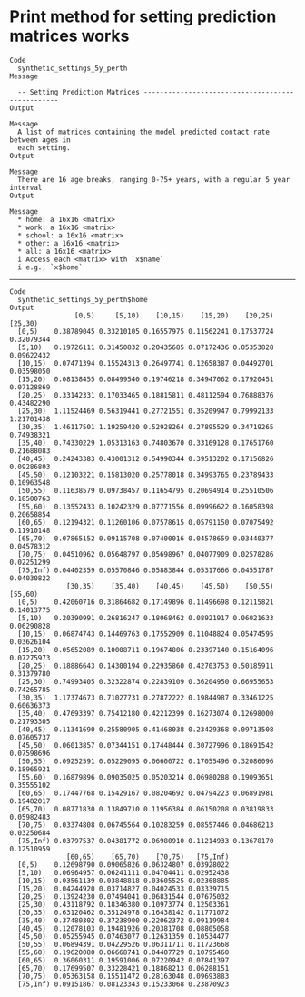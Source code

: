 # Print method for setting prediction matrices works

    Code
      synthetic_settings_5y_perth
    Message
      
      -- Setting Prediction Matrices -------------------------------------------------
    Output
      
    Message
      A list of matrices containing the model predicted contact rate between ages in
      each setting.
    Output
      
    Message
      There are 16 age breaks, ranging 0-75+ years, with a regular 5 year interval
    Output
      
    Message
      * home: a 16x16 <matrix>
      * work: a 16x16 <matrix>
      * school: a 16x16 <matrix>
      * other: a 16x16 <matrix>
      * all: a 16x16 <matrix>
      i Access each <matrix> with `x$name`
      i e.g., `x$home`

---

    Code
      synthetic_settings_5y_perth$home
    Output
                    [0,5)     [5,10)    [10,15)    [15,20)    [20,25)    [25,30)
      [0,5)    0.38789045 0.33210105 0.16557975 0.11562241 0.17537724 0.32079344
      [5,10)   0.19726111 0.31450832 0.20435685 0.07172436 0.05353828 0.09622432
      [10,15)  0.07471394 0.15524313 0.26497741 0.12658387 0.04492701 0.03598050
      [15,20)  0.08138455 0.08499540 0.19746218 0.34947062 0.17920451 0.07128869
      [20,25)  0.33142331 0.17033465 0.18815811 0.48112594 0.76888376 0.43482290
      [25,30)  1.11524469 0.56319441 0.27721551 0.35209947 0.79992133 1.21701438
      [30,35)  1.46117501 1.19259420 0.52928264 0.27895529 0.34719265 0.74938321
      [35,40)  0.74330229 1.05313163 0.74803670 0.33169128 0.17651760 0.21688083
      [40,45)  0.24243383 0.43001312 0.54990344 0.39513202 0.17156826 0.09286803
      [45,50)  0.12103221 0.15813020 0.25778018 0.34993765 0.23789433 0.10963548
      [50,55)  0.11638579 0.09738457 0.11654795 0.20694914 0.25510506 0.18500763
      [55,60)  0.13552433 0.10242329 0.07771556 0.09996622 0.16058398 0.20658854
      [60,65)  0.12194321 0.11260106 0.07578615 0.05791150 0.07075492 0.11910148
      [65,70)  0.07865152 0.09115708 0.07400016 0.04578659 0.03440377 0.04578312
      [70,75)  0.04510962 0.05648797 0.05698967 0.04077909 0.02578286 0.02251299
      [75,Inf) 0.04402359 0.05570846 0.05883844 0.05317666 0.04551787 0.04030822
                  [30,35)    [35,40)    [40,45)    [45,50)    [50,55)    [55,60)
      [0,5)    0.42060716 0.31864682 0.17149896 0.11496698 0.12115821 0.14013775
      [5,10)   0.20390991 0.26816247 0.18068462 0.08921917 0.06021633 0.06290828
      [10,15)  0.06874743 0.14469763 0.17552909 0.11048824 0.05474595 0.03626104
      [15,20)  0.05652089 0.10008711 0.19674806 0.23397140 0.15164096 0.07275973
      [20,25)  0.18886643 0.14300194 0.22935860 0.42703753 0.50185911 0.31379780
      [25,30)  0.74993405 0.32322874 0.22839109 0.36204950 0.66955653 0.74265785
      [30,35)  1.17374673 0.71027731 0.27872222 0.19844987 0.33461225 0.60636373
      [35,40)  0.47693397 0.75412180 0.42212399 0.16273074 0.12698000 0.21793305
      [40,45)  0.11341690 0.25580905 0.41468038 0.23429368 0.09713508 0.07605737
      [45,50)  0.06013857 0.07344151 0.17448444 0.30727996 0.18691542 0.07598696
      [50,55)  0.09252591 0.05229095 0.06600722 0.17055496 0.32086096 0.18965921
      [55,60)  0.16879896 0.09035025 0.05203214 0.06980288 0.19093651 0.35555102
      [60,65)  0.17447768 0.15429167 0.08204692 0.04794223 0.06891981 0.19482017
      [65,70)  0.08771830 0.13849710 0.11956384 0.06150208 0.03819833 0.05982483
      [70,75)  0.03374808 0.06745564 0.10283259 0.08557446 0.04686213 0.03250684
      [75,Inf) 0.03797537 0.04381772 0.06980910 0.11214933 0.13678170 0.12510959
                  [60,65)    [65,70)    [70,75)   [75,Inf)
      [0,5)    0.12698790 0.09065826 0.06324807 0.03928022
      [5,10)   0.06964957 0.06241111 0.04704411 0.02952438
      [10,15)  0.03561139 0.03848818 0.03605525 0.02368885
      [15,20)  0.04244920 0.03714827 0.04024533 0.03339715
      [20,25)  0.13924230 0.07494041 0.06831544 0.07675032
      [25,30)  0.43118792 0.18346380 0.10973774 0.12503361
      [30,35)  0.63120462 0.35124978 0.16438142 0.11771072
      [35,40)  0.37480302 0.37238900 0.22062372 0.09119984
      [40,45)  0.12078103 0.19481926 0.20381708 0.08805058
      [45,50)  0.05255945 0.07463077 0.12631359 0.10534477
      [50,55)  0.06894391 0.04229526 0.06311711 0.11723668
      [55,60)  0.19620080 0.06668741 0.04407729 0.10795460
      [60,65)  0.36060311 0.19591006 0.07220942 0.07841397
      [65,70)  0.17699507 0.33228421 0.18868213 0.06288151
      [70,75)  0.05363158 0.15511472 0.28163048 0.09693883
      [75,Inf) 0.09151867 0.08123343 0.15233068 0.23870923


